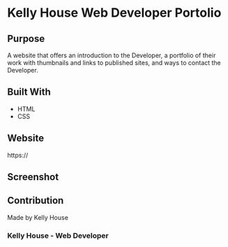 # Kelly House Web Developer Portolio 

## Purpose
A website that offers an introduction to the Developer, a portfolio of their work with thumbnails and links to published sites, and ways to contact the Developer. 

## Built With
* HTML
* CSS

## Website
https://

## Screenshot

## Contribution
Made by Kelly House

### Kelly House - Web Developer 